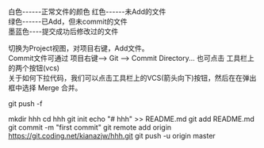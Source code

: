 白色------正常文件的颜色 
红色------未Add的文件  
绿色------已Add，但未commit的文件  
墨蓝色----提交成功后修改过的文件  

切换为Project视图，对项目右键，Add文件。  
Commit文件可通过 项目右键--> Git --> Commit Directory...  也可点击 工具栏上的两个按钮(vcs)  
关于如何下拉代码，我们可以点击工具栏上的VCS(箭头向下)按钮，然后在在弹出框中选择 Merge 合并。

git push -f

mkdir hhh
cd hhh
git init
echo "# hhh" >> README.md
git add README.md
git commit -m "first commit"
git remote add origin https://git.coding.net/kianazjw/hhh.git
git push -u origin master